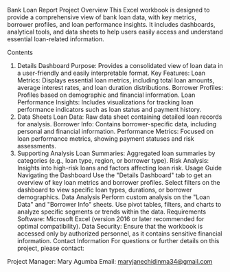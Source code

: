Bank Loan Report Project
Overview
This Excel workbook is designed to provide a comprehensive view of bank loan data, with key metrics, borrower profiles, and loan performance insights. It includes dashboards, analytical tools, and data sheets to help users easily access and understand essential loan-related information.

Contents
1. Details Dashboard
Purpose: Provides a consolidated view of loan data in a user-friendly and easily interpretable format.
Key Features:
Loan Metrics: Displays essential loan metrics, including total loan amounts, average interest rates, and loan duration distributions.
Borrower Profiles: Profiles based on demographic and financial information.
Loan Performance Insights: Includes visualizations for tracking loan performance indicators such as loan status and payment history.
2. Data Sheets
Loan Data: Raw data sheet containing detailed loan records for analysis.
Borrower Info: Contains borrower-specific data, including personal and financial information.
Performance Metrics: Focused on loan performance metrics, showing payment statuses and risk assessments.
3. Supporting Analysis
Loan Summaries: Aggregated loan summaries by categories (e.g., loan type, region, or borrower type).
Risk Analysis: Insights into high-risk loans and factors affecting loan risk.
Usage Guide
Navigating the Dashboard
Use the "Details Dashboard" tab to get an overview of key loan metrics and borrower profiles.
Select filters on the dashboard to view specific loan types, durations, or borrower demographics.
Data Analysis
Perform custom analysis on the "Loan Data" and "Borrower Info" sheets.
Use pivot tables, filters, and charts to analyze specific segments or trends within the data.
Requirements
Software: Microsoft Excel (version 2016 or later recommended for optimal compatibility).
Data Security: Ensure that the workbook is accessed only by authorized personnel, as it contains sensitive financial information.
Contact Information
For questions or further details on this project, please contact:

Project Manager: Mary Agumba
Email: maryjanechidinma34@gmail.com
